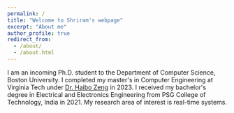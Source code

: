 ```yaml
---
permalink: /
title: "Welcome to Shriram's webpage"
excerpt: "About me"
author_profile: true
redirect_from: 
  - /about/
  - /about.html
---
```


I am an incoming Ph.D. student to the Department of Computer Science, Boston University. I completed my master's in Computer Engineering at Virginia Tech under [Dr. Haibo Zeng](https://ece.vt.edu/people/profile/zeng.html) in 2023. I received my bachelor's degree in Electrical and Electronics Engineering from PSG College of Technology, India in 2021. My research area of interest is real-time systems. 
